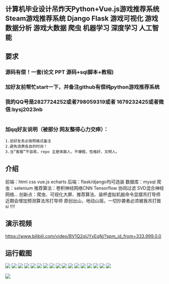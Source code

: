 ## 计算机毕业设计吊炸天Python+Vue.js游戏推荐系统 Steam游戏推荐系统 Django Flask 游戏可视化 游戏数据分析 游戏大数据 爬虫 机器学习 深度学习 人工智能

## 要求
### 源码有偿！一套(论文 PPT 源码+sql脚本+教程)

### 
### 加好友前帮忙start一下，并备注github有偿纯python游戏推荐系统
### 我的QQ号是2827724252或者798059319或者 1679232425或者微信:bysj2023nb

# 

### 加qq好友说明（被部分 网友整得心力交瘁）：
    1.加好友务必按照格式备注
    2.避免浪费各自的时间！
    3.当“客服”不容易，repo 主是体面人，不爆粗，性格好，文明人。
## 介绍
前端：html css vue.js echarts
后端：flask/django均可选装
数据库：mysql
爬虫：selenium
推荐算法：卷积神经网络CNN Tensorflow 协同过滤 SVD混合神经网络...
创新点：爬虫、可视化大屏、推荐算法、装杯虚拟机敲命令显摆吊打导师
近期会增加预测算法吊打导师
原创出山，地动山摇，一切抄袭者必须被我吊打致si !!!!
## 演示视频
https://www.bilibili.com/video/BV1Q2qUYxEqN/?spm_id_from=333.999.0.0
## 运行截图
![](1.png)
![](2.png)
![](3.png)
![](4.png)
![](5.png)
![](6.png)
![](7.png)
![](8.png)
![](9.png)
![](10.png)
![](11.png)
![](12.png)
![](13.png)
![](14.png)
![](15.png)
![](16.png)
![](17.png)



![](18.png)